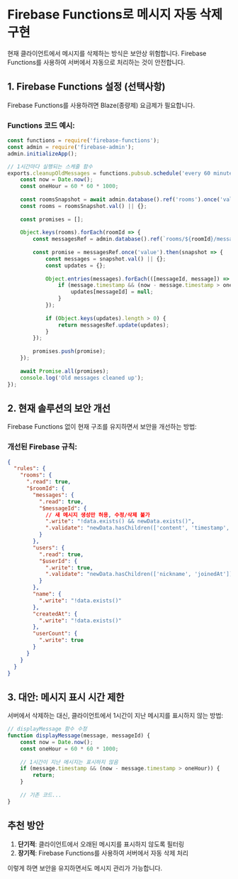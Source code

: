 # Firebase Functions로 메시지 자동 삭제 구현

현재 클라이언트에서 메시지를 삭제하는 방식은 보안상 위험합니다. Firebase Functions를 사용하여 서버에서 자동으로 처리하는 것이 안전합니다.

## 1. Firebase Functions 설정 (선택사항)

Firebase Functions를 사용하려면 Blaze(종량제) 요금제가 필요합니다.

### Functions 코드 예시:

```javascript
const functions = require('firebase-functions');
const admin = require('firebase-admin');
admin.initializeApp();

// 1시간마다 실행되는 스케줄 함수
exports.cleanupOldMessages = functions.pubsub.schedule('every 60 minutes').onRun(async (context) => {
    const now = Date.now();
    const oneHour = 60 * 60 * 1000;
    
    const roomsSnapshot = await admin.database().ref('rooms').once('value');
    const rooms = roomsSnapshot.val() || {};
    
    const promises = [];
    
    Object.keys(rooms).forEach(roomId => {
        const messagesRef = admin.database().ref(`rooms/${roomId}/messages`);
        
        const promise = messagesRef.once('value').then(snapshot => {
            const messages = snapshot.val() || {};
            const updates = {};
            
            Object.entries(messages).forEach(([messageId, message]) => {
                if (message.timestamp && (now - message.timestamp > oneHour)) {
                    updates[messageId] = null;
                }
            });
            
            if (Object.keys(updates).length > 0) {
                return messagesRef.update(updates);
            }
        });
        
        promises.push(promise);
    });
    
    await Promise.all(promises);
    console.log('Old messages cleaned up');
});
```

## 2. 현재 솔루션의 보안 개선

Firebase Functions 없이 현재 구조를 유지하면서 보안을 개선하는 방법:

### 개선된 Firebase 규칙:

```json
{
  "rules": {
    "rooms": {
      ".read": true,
      "$roomId": {
        "messages": {
          ".read": true,
          "$messageId": {
            // 새 메시지 생성만 허용, 수정/삭제 불가
            ".write": "!data.exists() && newData.exists()",
            ".validate": "newData.hasChildren(['content', 'timestamp', 'author']) && newData.child('content').isString() && newData.child('timestamp').isNumber()"
          }
        },
        "users": {
          ".read": true,
          "$userId": {
            ".write": true,
            ".validate": "newData.hasChildren(['nickname', 'joinedAt'])"
          }
        },
        "name": {
          ".write": "!data.exists()"
        },
        "createdAt": {
          ".write": "!data.exists()"
        },
        "userCount": {
          ".write": true
        }
      }
    }
  }
}
```

## 3. 대안: 메시지 표시 시간 제한

서버에서 삭제하는 대신, 클라이언트에서 1시간이 지난 메시지를 표시하지 않는 방법:

```javascript
// displayMessage 함수 수정
function displayMessage(message, messageId) {
    const now = Date.now();
    const oneHour = 60 * 60 * 1000;
    
    // 1시간이 지난 메시지는 표시하지 않음
    if (message.timestamp && (now - message.timestamp > oneHour)) {
        return;
    }
    
    // 기존 코드...
}
```

## 추천 방안

1. **단기적**: 클라이언트에서 오래된 메시지를 표시하지 않도록 필터링
2. **장기적**: Firebase Functions를 사용하여 서버에서 자동 삭제 처리

이렇게 하면 보안을 유지하면서도 메시지 관리가 가능합니다.